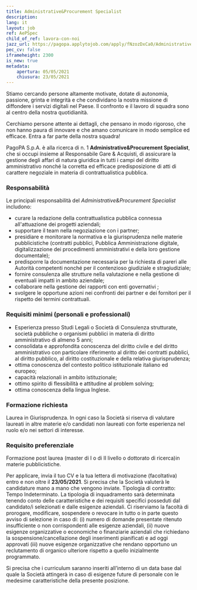 ```yaml
---
title: Administrative&Procurement Specialist
description:
lang: it
layout: job
ref: AePSpec
child_of_ref: lavora-con-noi
jazz_url: https://pagopa.applytojob.com/apply/fNzozDxCa0/AdministrativeProcurement-Specialist
pec_cv: false
iframeheight: 2300
is_new: true
metadata:
    apertura: 05/05/2021
    chiusura: 23/05/2021
---
```


Stiamo cercando persone altamente motivate, dotate di autonomia, passione, grinta e integrità e che condividano la nostra missione di diffondere i servizi digitali nel Paese. 
Il confronto e il lavoro di squadra sono al centro della nostra quotidianità. 

Cerchiamo persone attente ai dettagli, che pensano in modo rigoroso, che non hanno paura di innovare e che amano comunicare in modo semplice ed efficace.
Entra a far parte della nostra squadra!

PagoPA S.p.A. è alla ricerca di n. 1 **Administrative&Procurement Specialist**, che si occupi insieme al Responsabile Gare & Acquisti, di assicurare la gestione degli affari di natura giuridica in tutti i campi del diritto amministrativo nonché la corretta ed efficace predisposizione di atti di carattere negoziale in materia di contrattualistica pubblica.

### Responsabilità

Le principali responsabilità del _Administrative&Procurement Specialist_ includono:
- curare la redazione della contrattualistica pubblica connessa all'attuazione dei progetti aziendali;
- supportare il team nella negoziazione con i partner;
- presidiare e monitorare la normativa e la giurisprudenza nelle materie pubblicistiche (contratti pubblici, Pubblica Amministrazione digitale, digitalizzazione dei procedimenti amministrativi e della loro gestione documentale);
- predisporre la documentazione necessaria per la richiesta di pareri alle Autorità competenti nonché per il contenzioso giudiziale e stragiudiziale;
- fornire consulenza alle strutture nella valutazione e nella gestione di eventuali impatti in ambito aziendale;
- collaborare nella gestione dei rapporti con enti governativi ;
- svolgere le opportune azioni nei confronti dei partner e dei fornitori per il rispetto dei termini contrattuali.

### Requisiti minimi (personali e professionali)
- Esperienza presso Studi Legali o Società di Consulenza strutturate, società pubbliche o organismi pubblici in materia di diritto amministrativo di almeno 5 anni; 
- consolidata e approfondita conoscenza del diritto civile e del diritto amministrativo con particolare riferimento al diritto dei contratti pubblici, al diritto pubblico, al diritto costituzionale e della relativa giurisprudenza;
- ottima conoscenza del contesto politico istituzionale italiano ed europeo;
- capacità relazionali in ambito istituzionale;
- ottimo spirito di flessibilità e attitudine al problem solving;
- ottima conoscenza della lingua Inglese.

### Formazione richiesta 
Laurea in Giurisprudenza. In ogni caso la Società si riserva di valutare laureati in altre materie e/o candidati non laureati con forte esperienza nel ruolo e/o nei settori di interesse. 

### Requisito preferenziale
Formazione post laurea (master di I o di II livello o dottorato di ricerca)in materie pubblicistiche.

 
Per applicare, invia il tuo CV e la tua lettera di motivazione (facoltativa) entro e non oltre il **23/05/2021**. Si precisa che la Società valuterà le candidature mano a mano che vengono inviate.
Tipologia di contratto: Tempo Indeterminato. La tipologia di inquadramento sarà determinata tenendo conto delle caratteristiche e dei requisiti specifici posseduti dal candidato/i selezionati e dalle esigenze aziendali.
Ci riserviamo la facoltà di prorogare, modificare, sospendere o revocare in tutto o in parte questo avviso di selezione in caso di:  (i)  numero di domande presentate ritenuto insufficiente o non corrispondenti alle esigenze aziendali, (ii) nuove esigenze organizzative o economiche o finanziarie aziendali che richiedano la sospensione/cancellazione degli inserimenti pianificati e ad oggi approvati (iii) nuove esigenze organizzative che rendano opportuno un reclutamento di organico ulteriore rispetto a quello inizialmente programmato.

Si precisa che i curriculum saranno inseriti all’interno di un data base dal quale la Società attingerà in caso di esigenze future di personale con le medesime caratteristiche della presente posizione.

